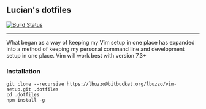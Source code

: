 ## Lucian's dotfiles

[![Build Status](https://travis-ci.org/LucianBuzzo/dotfiles.svg?branch=master)](https://travis-ci.org/LucianBuzzo/dotfiles)

---

What began as a way of keeping my Vim setup in one place has expanded into a
method of keeping my personal command line and development setup in one place.
Vim will work best with version 7.3+

### Installation

```
git clone --recursive https://lbuzzo@bitbucket.org/lbuzzo/vim-setup.git .dotfiles
cd .dotfiles
npm install -g
```
